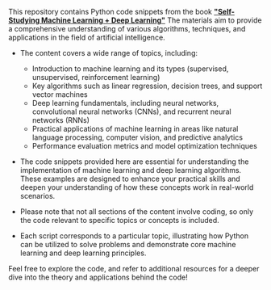 This repository contains Python code snippets from the book [**"Self-Studying Machine Learning + Deep Learning"**](https://hongong.hanbit.co.kr/혼자-공부하는-머신러닝-딥러닝/) The materials aim to provide a comprehensive understanding of various algorithms, techniques, and applications in the field of artificial intelligence.

- The content covers a wide range of topics, including:
  - Introduction to machine learning and its types (supervised, unsupervised, reinforcement learning)
  - Key algorithms such as linear regression, decision trees, and support vector machines
  - Deep learning fundamentals, including neural networks, convolutional neural networks (CNNs), and recurrent neural networks (RNNs)
  - Practical applications of machine learning in areas like natural language processing, computer vision, and predictive analytics
  - Performance evaluation metrics and model optimization techniques

- The code snippets provided here are essential for understanding the implementation of machine learning and deep learning algorithms. These examples are designed to enhance your practical skills and deepen your understanding of how these concepts work in real-world scenarios.

- Please note that not all sections of the content involve coding, so only the code relevant to specific topics or concepts is included.

- Each script corresponds to a particular topic, illustrating how Python can be utilized to solve problems and demonstrate core machine learning and deep learning principles.

Feel free to explore the code, and refer to additional resources for a deeper dive into the theory and applications behind the code!